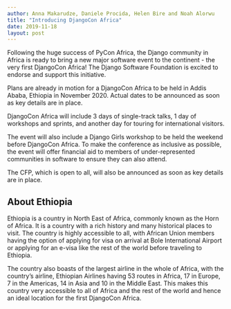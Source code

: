 ```yaml
---
author: Anna Makarudze, Daniele Procida, Helen Bire and Noah Alorwu
title: "Introducing DjangoCon Africa"
date: 2019-11-18
layout: post
---
```

Following the huge success of PyCon Africa, the Django community in Africa is ready to bring a new major software event to the continent - the very first DjangoCon Africa! The Django Software Foundation is excited to endorse and support this initiative.

Plans are already in motion for a DjangoCon Africa to be held in Addis Ababa, Ethiopia in November 2020. Actual dates to be announced as soon as key details are in place.

DjangoCon Africa will include 3 days of single-track talks, 1 day of workshops and sprints, and another day for touring for international visitors.

The event will also include a Django Girls workshop to be held the weekend before DjangoCon Africa. To make the conference as inclusive as possible, the event will offer financial aid to members of under-represented communities in software to ensure they can also attend.

The CFP, which is open to all, will also be announced as soon as key details are in place.

## About Ethiopia
Ethiopia is a country in North East of Africa, commonly known as the Horn of Africa. It is a country with a rich history and many historical places to visit. The country is highly accessible to all, with African Union members having the option of applying for visa on arrival at Bole International Airport or applying for an e-visa like the rest of the world before traveling to Ethiopia.

The country also boasts of the largest airline in the whole of Africa, with the country’s airline, Ethiopian Airlines having 53 routes in Africa, 17 in Europe, 7 in the Americas, 14 in Asia and 10 in the Middle East. This makes this country very accessible to all of Africa and the rest of the world and hence an ideal location for the first DjangoCon Africa.
